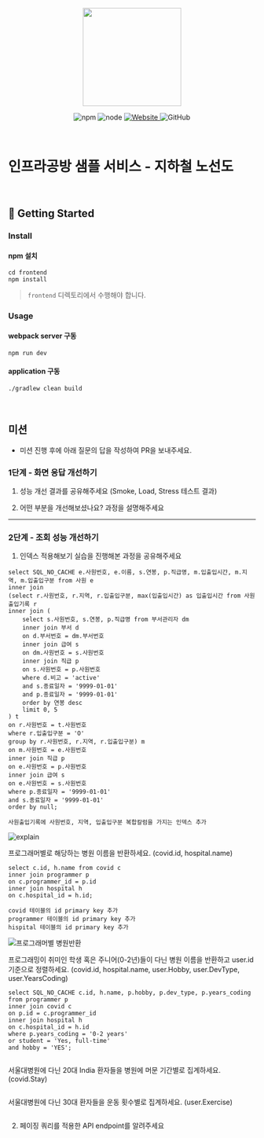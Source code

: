 <p align="center">
    <img width="200px;" src="https://raw.githubusercontent.com/woowacourse/atdd-subway-admin-frontend/master/images/main_logo.png"/>
</p>
<p align="center">
  <img alt="npm" src="https://img.shields.io/badge/npm-%3E%3D%205.5.0-blue">
  <img alt="node" src="https://img.shields.io/badge/node-%3E%3D%209.3.0-blue">
  <a href="https://edu.nextstep.camp/c/R89PYi5H" alt="nextstep atdd">
    <img alt="Website" src="https://img.shields.io/website?url=https%3A%2F%2Fedu.nextstep.camp%2Fc%2FR89PYi5H">
  </a>
  <img alt="GitHub" src="https://img.shields.io/github/license/next-step/atdd-subway-service">
</p>

<br>

# 인프라공방 샘플 서비스 - 지하철 노선도

<br>

## 🚀 Getting Started

### Install
#### npm 설치
```
cd frontend
npm install
```
> `frontend` 디렉토리에서 수행해야 합니다.

### Usage
#### webpack server 구동
```
npm run dev
```
#### application 구동
```
./gradlew clean build
```
<br>

## 미션

* 미션 진행 후에 아래 질문의 답을 작성하여 PR을 보내주세요.

### 1단계 - 화면 응답 개선하기
1. 성능 개선 결과를 공유해주세요 (Smoke, Load, Stress 테스트 결과)

2. 어떤 부분을 개선해보셨나요? 과정을 설명해주세요

---

### 2단계 - 조회 성능 개선하기
1. 인덱스 적용해보기 실습을 진행해본 과정을 공유해주세요
```
select SQL_NO_CACHE e.사원번호, e.이름, s.연봉, p.직급명, m.입출입시간, m.지역, m.입출입구분 from 사원 e
inner join 
(select r.사원번호, r.지역, r.입출입구분, max(입출입시간) as 입출입시간 from 사원출입기록 r
inner join (
	select s.사원번호, s.연봉, p.직급명 from 부서관리자 dm
	inner join 부서 d
	on d.부서번호 = dm.부서번호
	inner join 급여 s
	on dm.사원번호 = s.사원번호
	inner join 직급 p
	on s.사원번호 = p.사원번호
	where d.비고 = 'active' 
	and s.종료일자 = '9999-01-01'
    and p.종료일자 = '9999-01-01'
	order by 연봉 desc
	limit 0, 5
) t
on r.사원번호 = t.사원번호
where r.입출입구분 = 'O'
group by r.사원번호, r.지역, r.입출입구분) m
on m.사원번호 = e.사원번호
inner join 직급 p
on e.사원번호 = p.사원번호
inner join 급여 s
on e.사원번호 = s.사원번호
where p.종료일자 = '9999-01-01'
and s.종료일자 = '9999-01-01'
order by null;
```

```
사원출입기록에 사원번호, 지역, 입출입구분 복합칼럼을 가지는 인덱스 추가
```

![explain](https://user-images.githubusercontent.com/16433283/147811804-33846fd9-8f57-4a7b-a320-919428b24f5a.png)


프로그래머별로 해당하는 병원 이름을 반환하세요. (covid.id, hospital.name)
```
select c.id, h.name from covid c
inner join programmer p
on c.programmer_id = p.id
inner join hospital h
on c.hospital_id = h.id;

```

```
covid 테이블의 id primary key 추가
programmer 테이블의 id primary key 추가
hispital 테이블의 id primary key 추가
```

![프로그래머별 병원반환](https://user-images.githubusercontent.com/16433283/147815163-d54c5828-9a6a-4825-979a-a8238f523de8.png)


프로그래밍이 취미인 학생 혹은 주니어(0-2년)들이 다닌 병원 이름을 반환하고 user.id 기준으로 정렬하세요. (covid.id, hospital.name, user.Hobby, user.DevType, user.YearsCoding)
```
select SQL_NO_CACHE c.id, h.name, p.hobby, p.dev_type, p.years_coding from programmer p
inner join covid c 
on p.id = c.programmer_id
inner join hospital h
on c.hospital_id = h.id
where p.years_coding = '0-2 years'
or student = 'Yes, full-time'
and hobby = 'YES';
```

```
```

서울대병원에 다닌 20대 India 환자들을 병원에 머문 기간별로 집계하세요. (covid.Stay)
```

```

서울대병원에 다닌 30대 환자들을 운동 횟수별로 집계하세요. (user.Exercise)
```

```



2. 페이징 쿼리를 적용한 API endpoint를 알려주세요


